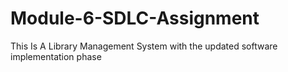 # Module-6-SDLC-Assignment
This Is A Library Management System with the updated software implementation phase 
